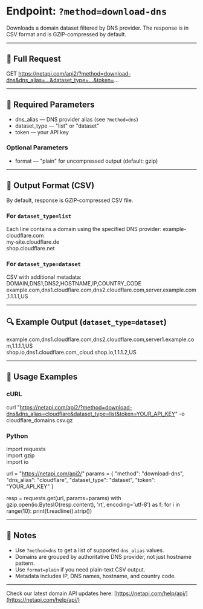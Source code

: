 # Endpoint: `?method=download-dns`

Downloads a domain dataset filtered by DNS provider. The response is in CSV format and is GZIP-compressed by default.

---

## 🔗 Full Request

GET https://netapi.com/api2/?method=download-dns&dns_alias=...&dataset_type=...&token=...

---

## 🔧 Required Parameters

- dns_alias — DNS provider alias (see `?method=dns`)
- dataset_type — "list" or "dataset"
- token — your API key

### Optional Parameters

- format — "plain" for uncompressed output (default: gzip)

---

## 📄 Output Format (CSV)

By default, response is GZIP-compressed CSV file.

### For `dataset_type=list`

Each line contains a domain using the specified DNS provider:
example-cloudflare.com  
my-site.cloudflare.de  
shop.cloudflare.net  

### For `dataset_type=dataset`

CSV with additional metadata:
DOMAIN,DNS1,DNS2,HOSTNAME,IP,COUNTRY_CODE  
example.com,dns1.cloudflare.com,dns2.cloudflare.com,server.example.com,1.1.1.1,US

---

## 🔍 Example Output (`dataset_type=dataset`)

example.com,dns1.cloudflare.com,dns2.cloudflare.com,server1.example.com,1.1.1.1,US  
shop.io,dns1.cloudflare.com,,cloud.shop.io,1.1.1.2,US  

---

## 🧪 Usage Examples

### cURL

curl "https://netapi.com/api2/?method=download-dns&dns_alias=cloudflare&dataset_type=list&token=YOUR_API_KEY" -o cloudflare_domains.csv.gz

### Python

import requests  
import gzip  
import io

url = "https://netapi.com/api2/"
params = {
    "method": "download-dns",
    "dns_alias": "cloudflare",
    "dataset_type": "dataset",
    "token": "YOUR_API_KEY"
}

resp = requests.get(url, params=params)
with gzip.open(io.BytesIO(resp.content), 'rt', encoding='utf-8') as f:
    for i in range(10):
        print(f.readline().strip())

---

## 📌 Notes

- Use `?method=dns` to get a list of supported `dns_alias` values.
- Domains are grouped by authoritative DNS provider, not just hostname pattern.
- Use `format=plain` if you need plain-text CSV output.
- Metadata includes IP, DNS names, hostname, and country code.

---

Check our latest domain API updates here: [https://netapi.com/help/api/](https://netapi.com/help/api/)
